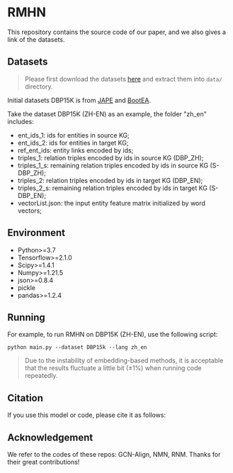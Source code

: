 # RMHN
This repository contains the source code of our paper, and we also gives a link of the datasets.



## Datasets

> Please first download the datasets [here](https://www.aliyundrive.com/s/h93t537jRJ7 ) and extract them into `data/` directory.

Initial datasets DBP15K is from [JAPE](https://github.com/nju-websoft/JAPE) and [BootEA](https://github.com/nju-websoft/BootEA).

Take the dataset DBP15K (ZH-EN) as an example, the folder "zh_en" includes:

* ent_ids_1: ids for entities in source KG;
* ent_ids_2: ids for entities in target KG;
* ref_ent_ids: entity links encoded by ids;
* triples_1: relation triples encoded by ids in source KG (DBP_ZH);
* triples_1_s: remaining relation triples encoded by ids in source KG (S-DBP_ZH);
* triples_2: relation triples encoded by ids in target KG (DBP_EN);
* triples_2_s: remaining relation triples encoded by ids in target KG (S-DBP_EN);
* vectorList.json: the input entity feature matrix initialized by word vectors;

## Environment

* Python>=3.7
* Tensorflow>=2.1.0
* Scipy>=1.4.1
* Numpy>=1.21.5
* json>=0.8.4
* pickle
* pandas>=1.2.4

## Running

For example, to run RMHN on DBP15K (ZH-EN), use the following script:

```
python main.py --dataset DBP15k --lang zh_en
```


> Due to the instability of embedding-based methods, it is acceptable that the results fluctuate a little bit (±1%) when running code repeatedly.

## Citation

If you use this model or code, please cite it as follows:


## Acknowledgement

We refer to the codes of these repos: GCN-Align, NMN, RNM. Thanks for their great contributions!
